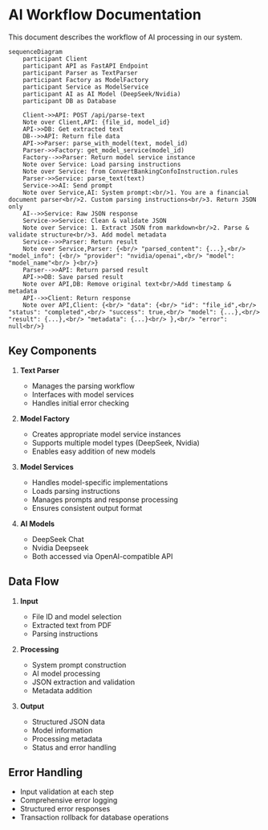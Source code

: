 # AI Workflow Documentation

This document describes the workflow of AI processing in our system.

```mermaid
sequenceDiagram
    participant Client
    participant API as FastAPI Endpoint
    participant Parser as TextParser
    participant Factory as ModelFactory
    participant Service as ModelService
    participant AI as AI Model (DeepSeek/Nvidia)
    participant DB as Database

    Client->>API: POST /api/parse-text
    Note over Client,API: {file_id, model_id}
    API->>DB: Get extracted text
    DB-->>API: Return file data
    API->>Parser: parse_with_model(text, model_id)
    Parser->>Factory: get_model_service(model_id)
    Factory-->>Parser: Return model service instance
    Note over Service: Load parsing instructions
    Note over Service: from ConvertBankingConfoInstruction.rules
    Parser->>Service: parse_text(text)
    Service->>AI: Send prompt
    Note over Service,AI: System prompt:<br/>1. You are a financial document parser<br/>2. Custom parsing instructions<br/>3. Return JSON only
    AI-->>Service: Raw JSON response
    Service->>Service: Clean & validate JSON
    Note over Service: 1. Extract JSON from markdown<br/>2. Parse & validate structure<br/>3. Add model metadata
    Service-->>Parser: Return result
    Note over Service,Parser: {<br/> "parsed_content": {...},<br/> "model_info": {<br/> "provider": "nvidia/openai",<br/> "model": "model_name"<br/> }<br/>}
    Parser-->>API: Return parsed result
    API->>DB: Save parsed result
    Note over API,DB: Remove original text<br/>Add timestamp & metadata
    API-->>Client: Return response
    Note over API,Client: {<br/> "data": {<br/> "id": "file_id",<br/> "status": "completed",<br/> "success": true,<br/> "model": {...},<br/> "result": {...},<br/> "metadata": {...}<br/> },<br/> "error": null<br/>}
```

## Key Components

1. **Text Parser**
   - Manages the parsing workflow
   - Interfaces with model services
   - Handles initial error checking

2. **Model Factory**
   - Creates appropriate model service instances
   - Supports multiple model types (DeepSeek, Nvidia)
   - Enables easy addition of new models

3. **Model Services**
   - Handles model-specific implementations
   - Loads parsing instructions
   - Manages prompts and response processing
   - Ensures consistent output format

4. **AI Models**
   - DeepSeek Chat
   - Nvidia Deepseek
   - Both accessed via OpenAI-compatible API

## Data Flow

1. **Input**
   - File ID and model selection
   - Extracted text from PDF
   - Parsing instructions

2. **Processing**
   - System prompt construction
   - AI model processing
   - JSON extraction and validation
   - Metadata addition

3. **Output**
   - Structured JSON data
   - Model information
   - Processing metadata
   - Status and error handling

## Error Handling

- Input validation at each step
- Comprehensive error logging
- Structured error responses
- Transaction rollback for database operations